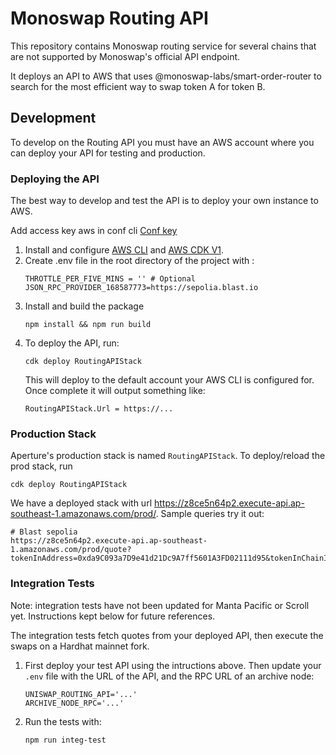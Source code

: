 # Monoswap Routing API

This repository contains Monoswap routing service for several chains that are not supported by Monoswap's official API endpoint.

It deploys an API to AWS that uses @monoswap-labs/smart-order-router to search for the most efficient way to swap token A for token B.

## Development

To develop on the Routing API you must have an AWS account where you can deploy your API for testing and production.

### Deploying the API

The best way to develop and test the API is to deploy your own instance to AWS.

Add access key aws in conf cli [Conf key](https://docs.aws.amazon.com/cli/latest/userguide/cli-chap-configure.html)

1. Install and configure [AWS CLI](https://docs.aws.amazon.com/cli/latest/userguide/install-cliv2.html) and [AWS CDK V1](https://docs.aws.amazon.com/cdk/latest/guide/getting_started.html).
2. Create .env file in the root directory of the project with :
   ```
   THROTTLE_PER_FIVE_MINS = '' # Optional
   JSON_RPC_PROVIDER_168587773=https://sepolia.blast.io
   ```
3. Install and build the package
   ```
   npm install && npm run build
   ```
4. To deploy the API, run:
   ```
   cdk deploy RoutingAPIStack
   ```
   This will deploy to the default account your AWS CLI is configured for. Once complete it will output something like:
   ```
   RoutingAPIStack.Url = https://...
   ```

### Production Stack
Aperture's production stack is named `RoutingAPIStack`. To deploy/reload the prod stack, run
```shell
cdk deploy RoutingAPIStack
```

We have a deployed stack with url https://z8ce5n64p2.execute-api.ap-southeast-1.amazonaws.com/prod/. Sample queries try it out:
```
# Blast sepolia
https://z8ce5n64p2.execute-api.ap-southeast-1.amazonaws.com/prod/quote?tokenInAddress=0xda9C093a7D9e41d21Dc9A7ff5601A3FD02111d95&tokenInChainId=168587773&tokenOutAddress=ETH&tokenOutChainId=168587773&amount=1000000&type=exactIn

```

### Integration Tests

Note: integration tests have not been updated for Manta Pacific or Scroll yet. Instructions kept below for future references.

The integration tests fetch quotes from your deployed API, then execute the swaps on a Hardhat mainnet fork.

1. First deploy your test API using the intructions above. Then update your `.env` file with the URL of the API, and the RPC URL of an archive node:

   ```
   UNISWAP_ROUTING_API='...'
   ARCHIVE_NODE_RPC='...'
   ```

2. Run the tests with:
   ```
   npm run integ-test
   ```



